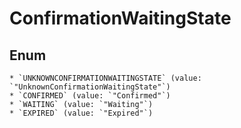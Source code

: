 # ConfirmationWaitingState

## Enum

    * `UNKNOWNCONFIRMATIONWAITINGSTATE` (value: `"UnknownConfirmationWaitingState"`)
    * `CONFIRMED` (value: `"Confirmed"`)
    * `WAITING` (value: `"Waiting"`)
    * `EXPIRED` (value: `"Expired"`)
